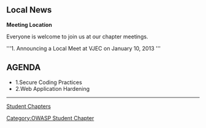 ## Local News

**Meeting Location**

Everyone is welcome to join us at our chapter meetings.

'''1. Announcing a Local Meet at VJEC on January 10, 2013 '''

## AGENDA

  - 1.Secure Coding Practices
  - 2.Web Application Hardening

-----

[Student Chapters](OWASP_Student_Chapters_Program "wikilink")

[Category:OWASP Student
Chapter](Category:OWASP_Student_Chapter "wikilink")